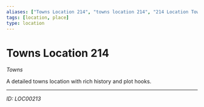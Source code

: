 ```yaml
---
aliases: ["Towns Location 214", "towns location 214", "214 Location Towns"]
tags: [location, place]
type: location
---
```


# Towns Location 214

*Towns*

A detailed towns location with rich history and plot hooks.

---
*ID: LOC00213*